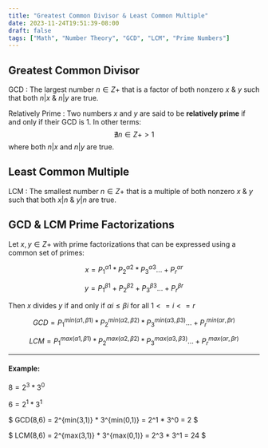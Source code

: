 ```yaml
---
title: "Greatest Common Divisor & Least Common Multiple"
date: 2023-11-24T19:51:39-08:00
draft: false
tags: ["Math", "Number Theory", "GCD", "LCM", "Prime Numbers"]
---
```


## Greatest Common Divisor

GCD
: The largest number $n ∈ Z+$ that is a factor of both nonzero $x$ & $y$ such that both $n | x$ & $n | y$ are true.

Relatively Prime
: Two numbers $x$ and $y$ are said to be **relatively prime** if and only if their GCD is 1. In other terms:
$$∄ n ∈ Z+ > 1$$
where both $n | x$ and $n | y$ are true.

## Least Common Multiple

LCM
: The smallest number $n ∈ Z+$ that is a multiple of both nonzero $x$ & $y$ such that both $x | n$ & $y | n$ are true.

## GCD & LCM Prime Factorizations

Let $x,y ∈ Z+$ with prime factorizations that can be expressed using a common set of primes:

<!-- x = P1^α1 * P2^α2 * P3^α3...+ Pr^αr -->

$$ x = P_{1}^{α1} * P_{2}^{α2} * P_{3}^{α3}...+ P_{r}^{αr} $$

<!-- y = P1^β1 + P2^β2 + P3^β3...+ Pr^βr -->

$$ y = P_{1}^{β1} + P_{2}^{β2} + P_{3}^{β3}...+ P_{r}^{βr} $$

Then $x$ divides $y$ if and only if $αi≤βi$ for all $1<=i<=r$

<!-- GCD = P1^min(α1,β1) * P2^min(α2,β2) * P3^min(α3,β3)...+ Pr^min(αr,βr) -->

$$ GCD = P_{1}^{min(α1,β1)} * P_{2}^{min(α2,β2)} * P_{3}^{min(α3,β3)}...+ P_{r}^{min(αr,βr)}$$

<!-- LCM = P1^max(α1,β1) * P2^max(α2,β2) * P3^max(α3,β3)...+ Pr^max(αr,βr) -->

$$ LCM = P_{1}^{max(α1,β1)} * P_{2}^{max(α2,β2)} * P_{3}^{max(α3,β3)}...+ P_{r}^{max(αr,βr)}$$

---

#### Example:

$8 = 2^3 * 3^0$

$6 = 2^1 * 3^1$

<!--  GCD(8,6) = 2^min(3,1) * 3^min(0,1) = 2^1 * 3^0 = 2 -->

$ GCD(8,6) = 2^{min(3,1)} * 3^{min(0,1)} = 2^1 * 3^0 = 2 $

<!--  LCM(8,6) = 2^max(3,1) * 3^max(0,1) = 2^3 * 3^1 = 24 -->

$ LCM(8,6) = 2^{max(3,1)} * 3^{max(0,1)} = 2^3 * 3^1 = 24 $
